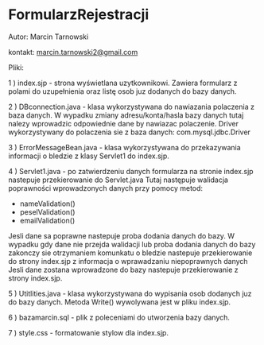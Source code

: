 # FormularzRejestracji

Autor: Marcin Tarnowski

kontakt: marcin.tarnowski2@gmail.com

Pliki: 

1 ) index.sjp - strona wyświetlana uzytkownikowi. Zawiera formularz z polami do uzupełnienia oraz listę osob juz 
dodanych do bazy danych.

2 ) DBconnection.java - klasa wykorzystywana do nawiazania polaczenia z baza danych. W wypadku zmiany adresu/konta/hasla bazy danych tutaj nalezy wprowadzic odpowiednie dane by nawiazac polaczenie. Driver wykorzystywany do polaczenia sie z baza danych: com.mysql.jdbc.Driver

3 ) ErrorMessageBean.java - klasa wykorzystywana do przekazywania informacji o bledzie z klasy Servlet1 do index.sjp.

4 ) Servlet1.java - po zatwierdzeniu danych formularza na stronie index.sjp nastepuje przekierowanie do Servlet.java
  Tutaj następuje walidacja poprawności wprowadzonych danych przy pomocy metod:
  - nameValidation()
  - peselValidation()
  - emailValidation()
  
  Jesli dane sa poprawne nastepuje proba dodania danych do bazy.
  W wypadku gdy dane nie przejda walidacji lub proba dodania danych do bazy zakonczy sie otrzymaniem komunkatu o 
  bledzie nastepuje przekierowanie do strony index.sjp z informacja o wprawadzaniu niepoprawnych danych
  Jesli dane zostana wprowadzone do bazy nastepuje przekierowanie z strony index.sjp.

5 ) Utitlities.java - klasa wykorzystywana do wypisania osob dodanych juz do bazy danych. Metoda Write() wywolywana 
  jest w pliku index.sjp.
  
6 ) bazamarcin.sql - plik z poleceniami do utworzenia bazy danych.

7 ) style.css - formatowanie stylow dla index.sjp.


